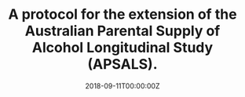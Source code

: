 ﻿---
title: "A protocol for the extension of the Australian Parental Supply of Alcohol Longitudinal Study (APSALS)."
authors:
- Wing See Yuen
- Amy Peacock
- admin
- Alexandra Aiken
- Louisa Degenhardt
- Veronica Boland
- Tiarani Dixon
- Kypros Kypr
- John Horwood
- Raimondo Bruno
- Jim McCambridge
- Monika Wadolowski
- Jackob Najman
- Delyse Hutchinson
- Tim Slade
- Nyanda McBride
- Richard P Mattick
date: "2018-09-11T00:00:00Z"
doi: []
url_source: "https://ndarc.med.unsw.edu.au/sites/default/files/ndarc/resources/NDARC%20Technical%20Report%20340.pdf"
abstract: []
featured: false
image:
  caption: 'Image credit: [**GETTY IMAGES**]'
  focal_point: ""
  preview_only: false
projects: []
publication: 'NDARC Technical Report No. 340'
publication_short: ""
publication_types:
- "4"
publishDate: "2018-09-11T00:00:00Z"
summary: A report describing the protocol for the extension of the APSALS longitudinal cohort study.
tags:
- Source Themes
---
